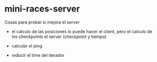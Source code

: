 # mini-races-server

Cosas para probar si mejora el server

- el calculo de las posiciones lo puede hacer el client, pero el calculo de los checkpoints el server (checkpoint y tiempo)

- calcular el ping

- reducir el time del iterador